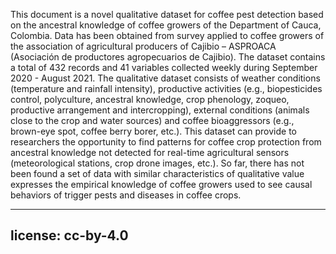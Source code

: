 This document is a novel qualitative dataset for coffee pest detection based on
the ancestral knowledge of coffee growers of the Department of Cauca, Colombia. Data has been
obtained from survey applied to coffee growers of the association of agricultural producers of
Cajibio – ASPROACA (Asociación de productores agropecuarios de Cajibio). The dataset contains
a total of 432 records and 41 variables collected weekly during September 2020 - August 2021.
The qualitative dataset consists of weather conditions (temperature and rainfall intensity),
productive activities (e.g., biopesticides control, polyculture, ancestral knowledge, crop phenology,
zoqueo, productive arrangement and intercropping), external conditions (animals close to the crop
and water sources) and coffee bioaggressors (e.g., brown-eye spot, coffee berry borer, etc.). This
dataset can provide to researchers the opportunity to find patterns for coffee crop protection from
ancestral knowledge not detected for real-time agricultural sensors (meteorological stations, crop
drone images, etc.). So far, there has not been found a set of data with similar characteristics of
qualitative value expresses the empirical knowledge of coffee growers used to see causal
behaviors of trigger pests and diseases in coffee crops. 

---
license: cc-by-4.0
---
